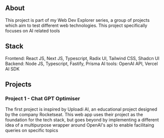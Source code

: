## About
This project is part of my Web Dev Explorer series, a group of projects which aim to test different web technologies. This project specifically focuses on AI related tools

## Stack
Frontend: React JS, Next JS, Typescript, Radix UI, Tailwind CSS,  Shadcn UI
Backend: Node JS, Typescript, Fastify, Prisma
AI tools: OpenAI API, Vercel AI SDK

## Projects
### Project 1 - Chat GPT Optimiser
The first project is inspired by Uploadi AI, an educational project designed by the company Rocketseat. This web app uses their project as the foundation for the tech stack, but goes beyond by implementing a different idea of a multipurpose wrapper around OpenAI's api to enable facilitaing queries on specific topics